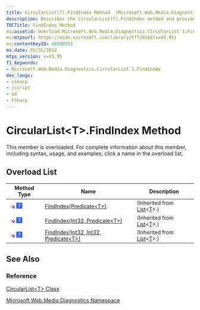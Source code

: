 ```yaml
---
title: CircularList(T).FindIndex Method  (Microsoft.Web.Media.Diagnostics)
description: Describes the CircularList(T).FindIndex method and provides a table that outlines the name and description for various method types.
TOCTitle: FindIndex Method
ms:assetid: Overload:Microsoft.Web.Media.Diagnostics.CircularList`1.FindIndex
ms:mtpsurl: https://msdn.microsoft.com/library/Ff728160(v=VS.95)
ms:contentKeyID: 46500552
ms.date: 05/31/2012
mtps_version: v=VS.95
f1_keywords:
- Microsoft.Web.Media.Diagnostics.CircularList`1.FindIndex
dev_langs:
- csharp
- jscript
- vb
- FSharp
---
```


# CircularList\<T\>.FindIndex Method

This member is overloaded. For complete information about this member, including syntax, usage, and examples, click a name in the overload list.

## Overload List

|Method Type|Name|Description|
|--- |--- |--- |
|![Public method](images/Ff728153.pubmethod(en-us,VS.90).gif "Public method") ![Supported by Windows Phone](images/Ff728255.slMobile(VS.95).gif "Supported by Windows Phone")|[FindIndex(Predicate\<T>)](https://msdn.microsoft.com/library/x1xzf2ca(v=vs.95))|(Inherited from [List](https://msdn.microsoft.com/library/6sh2ey19(v=vs.95))<[T](circularlist-t-class-microsoft-web-media-diagnostics_1.md)>.)|
|![Public method](images/Ff728153.pubmethod(en-us,VS.90).gif "Public method") ![Supported by Windows Phone](images/Ff728255.slMobile(VS.95).gif "Supported by Windows Phone")|[FindIndex(Int32, Predicate\<T>)](https://msdn.microsoft.com/library/efasdh0s(v=vs.95))|(Inherited from [List](https://msdn.microsoft.com/library/6sh2ey19(v=vs.95))<[T](circularlist-t-class-microsoft-web-media-diagnostics_1.md)>.)|
|![Public method](images/Ff728153.pubmethod(en-us,VS.90).gif "Public method") ![Supported by Windows Phone](images/Ff728255.slMobile(VS.95).gif "Supported by Windows Phone")|[FindIndex(Int32, Int32, Predicate\<T>)](https://msdn.microsoft.com/library/7eb596wz(v=vs.95))|(Inherited from [List](https://msdn.microsoft.com/library/6sh2ey19(v=vs.95))<[T](circularlist-t-class-microsoft-web-media-diagnostics_1.md)>.)|

## See Also

### Reference

[CircularList\<T\> Class](circularlist-t-class-microsoft-web-media-diagnostics_1.md)

[Microsoft.Web.Media.Diagnostics Namespace](microsoft-web-media-diagnostics-namespace_1.md)

